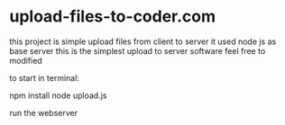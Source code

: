 # upload-files-to-coder.com
this project is simple upload files from client to server 
it used node js as base server 
this is the simplest upload to server software
feel free to modified

to start in terminal:
 
 npm install
 node upload.js

run the webserver
                
